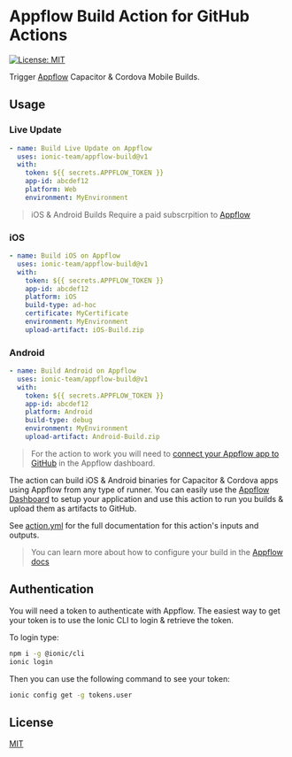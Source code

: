 # Appflow Build Action for GitHub Actions

[![License: MIT](https://img.shields.io/badge/License-MIT-yellow.svg)](https://opensource.org/licenses/MIT)

Trigger [Appflow](https://useappflow.com) Capacitor & Cordova Mobile Builds.

## Usage

### Live Update

```yaml
- name: Build Live Update on Appflow
  uses: ionic-team/appflow-build@v1
  with:
    token: ${{ secrets.APPFLOW_TOKEN }}
    app-id: abcdef12
    platform: Web
    environment: MyEnvironment
```

> iOS & Android Builds Require a paid subscrpition to [Appflow](https://useappflow.com)

### iOS

```yaml
- name: Build iOS on Appflow
  uses: ionic-team/appflow-build@v1
  with:
    token: ${{ secrets.APPFLOW_TOKEN }}
    app-id: abcdef12
    platform: iOS
    build-type: ad-hoc
    certificate: MyCertificate
    environment: MyEnvironment
    upload-artifact: iOS-Build.zip
```

### Android

```yaml
- name: Build Android on Appflow
  uses: ionic-team/appflow-build@v1
  with:
    token: ${{ secrets.APPFLOW_TOKEN }}
    app-id: abcdef12
    platform: Android
    build-type: debug
    environment: MyEnvironment
    upload-artifact: Android-Build.zip
```

> For the action to work you will need to [connect your Appflow app to GitHub](https://ionicframework.com/docs/appflow/quickstart/github) in the Appflow dashboard.

The action can build iOS & Android binaries for Capacitor & Cordova apps using Appflow from any type of runner.
You can easily use the [Appflow Dashboard](https://dashboard.ionicframework.com) to setup your application and use this
action to run you builds & upload them as artifacts to GitHub.

See [action.yml](action.yml) for the full documentation for this action's inputs and outputs.

> You can learn more about how to configure your build in the [Appflow docs](https://ionicframework.com/docs/appflow)

## Authentication

You will need a token to authenticate with Appflow.
The easiest way to get your token is to use the Ionic CLI to login & retrieve the token.

To login type:

```bash
npm i -g @ionic/cli
ionic login
```

Then you can use the following command to see your token:

```bash
ionic config get -g tokens.user
```

## License

[MIT](/LICENSE)
